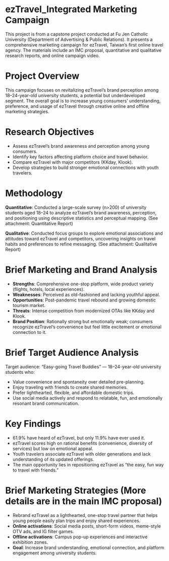 # ezTravel_Integrated Marketing Campaign
This project is from a capstone project conducted at Fu Jen Catholic University (Department of Advertising &amp; Public Relations). It presents a comprehensive marketing campaign for ezTravel, Taiwan’s first online travel agency. The materials include an IMC proposal, quantitative and qualitative research reports, and online campaign video.


# Project Overview
This campaign focuses on revitalizing ezTravel’s brand perception among 18–24-year-old university students, a potential but underdeveloped segment. The overall goal is to increase young consumers’ understanding, preference, and usage of ezTravel through creative online and offline marketing strategies.


# Research Objectives
- Assess ezTravel’s brand awareness and perception among young consumers.
- Identify key factors affecting platform choice and travel behavior.
- Compare ezTravel with major competitors (KKday, Klook).
- Develop strategies to build stronger emotional connections with youth travelers.


# Methodology
**Quantitative**: Conducted a large-scale survey (n>200) of university students aged 18–24 to analyze ezTravel’s brand awareness, perception, and positioning using descriptive statistics and perceptual mapping. (See attachment: Quantitative Report)

**Qualitative**: Conducted focus groups to explore emotional associations and attitudes toward ezTravel and competitors, uncovering insights on travel habits and preferences to refine messaging. (See attachment: Qualitative Report)


# Brief Marketing and Brand Analysis
- **Strengths**: Comprehensive one-stop platform, wide product variety (flights, hotels, local experiences).
- **Weaknesses**: Perceived as old-fashioned and lacking youthful appeal.
- **Opportunities**: Post-pandemic travel rebound and growing domestic tourism market.
- **Threats**: Intense competition from modernized OTAs like KKday and Klook.
- **Brand Position**: Rationally strong but emotionally weak; consumers recognize ezTravel’s convenience but feel little excitement or emotional connection to it.


# Brief Target Audience Analysis
Target audience: “Easy-going Travel Buddies” — 18–24-year-old university students who:
- Value convenience and spontaneity over detailed pre-planning.
- Enjoy traveling with friends to create shared memories.
- Prefer lighthearted, flexible, and affordable domestic trips.
- Use social media actively and respond to relatable, fun, and emotionally resonant brand communication.


# Key Findings
- 61.9% have heard of ezTravel, but only 11.9% have ever used it.
- ezTravel scores high on rational benefits (convenience, diversity of services) but low on emotional appeal.
- Youth travelers associate ezTravel with older generations and lack understanding of its updated offerings.
- The main opportunity lies in repositioning ezTravel as “the easy, fun way to travel with friends.”

# Brief Marketing Strategies (More details are in the main IMC proposal)
- Rebrand ezTravel as a lighthearted, one-stop travel partner that helps young people easily plan trips and enjoy shared experiences.
- **Online activations**: Social media posts, short-form videos, meme-style OTV ads, and IG filter games.
- **Offline activations**: Campus pop-up experiences and interactive exhibition zones.
- **Goal**: Increase brand understanding, emotional connection, and platform engagement among university students.
